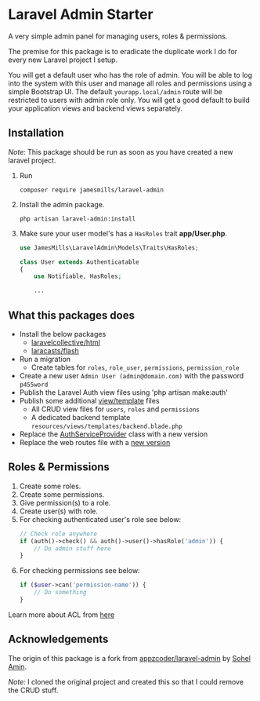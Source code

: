# Laravel Admin Starter
A very simple admin panel for managing users, roles & permissions.

The premise for this package is to eradicate the duplicate work I do for every new Laravel project I setup.  

You will get a default user who has the role of admin. You will be able to log into the system with this user and manage all roles and permissions using a simple Bootstrap UI. The default `yourapp.local/admin` route will be restricted to users with admin role only. You will get a good default to build your application views and backend views separately.

## Installation

*Note:* This package should be run as soon as you have created a new laravel project.

1. Run
    ```
    composer require jamesmills/laravel-admin
    ```
2. Install the admin package.
    ```
    php artisan laravel-admin:install
    ```
3. Make sure your user model's has a ```HasRoles``` trait **app/User.php**.
    ```php
    use JamesMills\LaravelAdmin\Models\Traits\HasRoles;
 
    class User extends Authenticatable
    {
        use Notifiable, HasRoles;

        ...
    ```

## What this packages does

- Install the below packages
  - [laravelcollective/html](https://laravelcollective.com/docs/5.2/html)
  - [laracasts/flash](https://github.com/laracasts/flash)
- Run a migration
  - Create tables for `roles`, `role_user`, `permissions`, `permission_role`
- Create a new user `Admin User (admin@domain.com)` with the password `p455word`
- Publish the Laravel Auth view files using 'php artisan make:auth'
- Publish some additional [view/template](https://github.com/jamesmills/laravel-admin/tree/master/publish/resources/views) files
  - All CRUD view files for `users`, `roles` and `permissions`
  - A dedicated backend template `resources/views/templates/backend.blade.php`
- Replace the [AuthServiceProvider](https://github.com/jamesmills/laravel-admin/blob/master/publish/Providers/AuthServiceProvider.php) class with a new version
- Replace the web routes file with a [new version](https://github.com/jamesmills/laravel-admin/blob/master/publish/routes/web.php)

## Roles & Permissions

1. Create some roles.
2. Create some permissions.
3. Give permission(s) to a role.
4. Create user(s) with role.
5. For checking authenticated user's role see below:
    ```php
    // Check role anywhere
    if (auth()->check() && auth()->user()->hasRole('admin')) {
        // Do admin stuff here
    }
    ```
6. For checking permissions see below:
    ```php
    if ($user->can('permission-name')) {
        // Do something
    }
    ```

Learn more about ACL from [here](https://laravel.com/docs/5.3/authorization)

## Acknowledgements

The origin of this package is a fork from [appzcoder/laravel-admin](https://github.com/appzcoder/laravel-admin) by [Sohel Amin](http://www.sohelamin.com). 

*Note:* I cloned the original project and created this so that I could remove the CRUD stuff.

